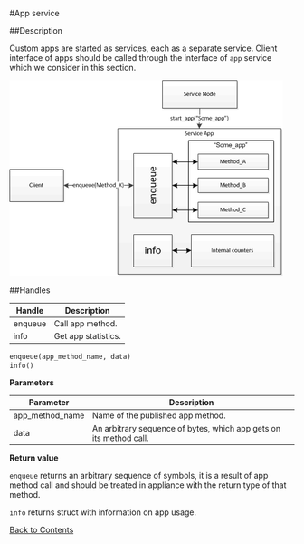 #App service

##Description

Custom apps are started as services, each as a separate service. Client interface of apps should be called through the interface of `app` service which we consider in this section.

![App interface](../images/app_interface.png)

##Handles

|**Handle**|**Description**|
|----------|---------------|
|enqueue|Call app method.|
|info|Get app statistics.|


```
enqueue(app_method_name, data)
info()
```

**Parameters**

|**Parameter**|**Description**|
|-------------|---------------|
|app_method_name|Name of the published app method.|
|data|An arbitrary sequence of bytes, which app gets on  its method call.|


**Return value**

`enqueue` returns an arbitrary sequence of symbols, it is a result of app method call and should be treated in appliance with the return type of that method.

`info` returns struct with information on app usage.

[Back to Contents](../contents.md)